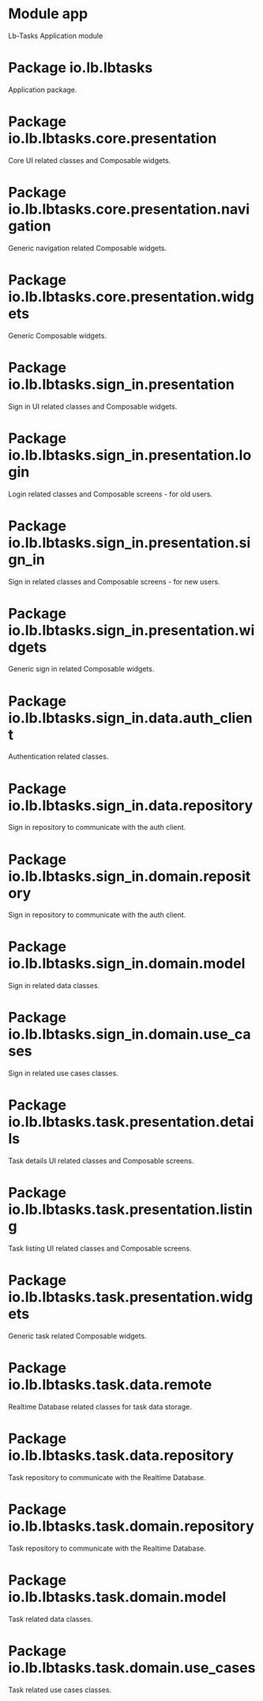 # Module app
Lb-Tasks Application module

# Package io.lb.lbtasks
Application package.

# Package io.lb.lbtasks.core.presentation
Core UI related classes and Composable widgets.

# Package io.lb.lbtasks.core.presentation.navigation
Generic navigation related Composable widgets.

# Package io.lb.lbtasks.core.presentation.widgets
Generic Composable widgets.

# Package io.lb.lbtasks.sign_in.presentation
Sign in UI related classes and Composable widgets.

# Package io.lb.lbtasks.sign_in.presentation.login
Login related classes and Composable screens - for old users.

# Package io.lb.lbtasks.sign_in.presentation.sign_in
Sign in related classes and Composable screens - for new users.

# Package io.lb.lbtasks.sign_in.presentation.widgets
Generic sign in related Composable widgets.

# Package io.lb.lbtasks.sign_in.data.auth_client
Authentication related classes.

# Package io.lb.lbtasks.sign_in.data.repository
Sign in repository to communicate with the auth client.

# Package io.lb.lbtasks.sign_in.domain.repository
Sign in repository to communicate with the auth client.

# Package io.lb.lbtasks.sign_in.domain.model
Sign in related data classes.

# Package io.lb.lbtasks.sign_in.domain.use_cases
Sign in related use cases classes.

# Package io.lb.lbtasks.task.presentation.details
Task details UI related classes and Composable screens.

# Package io.lb.lbtasks.task.presentation.listing
Task listing UI related classes and Composable screens.

# Package io.lb.lbtasks.task.presentation.widgets
Generic task related Composable widgets.

# Package io.lb.lbtasks.task.data.remote
Realtime Database related classes for task data storage.

# Package io.lb.lbtasks.task.data.repository
Task repository to communicate with the Realtime Database.

# Package io.lb.lbtasks.task.domain.repository
Task repository to communicate with the Realtime Database.

# Package io.lb.lbtasks.task.domain.model
Task related data classes.

# Package io.lb.lbtasks.task.domain.use_cases
Task related use cases classes.